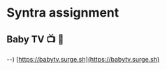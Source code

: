 # Syntra assignment

## Baby TV :tv: :baby_chick:

--) [https://babytv.surge.sh](https://babytv.surge.sh)
